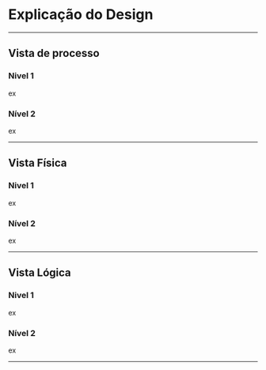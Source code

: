 # Explicação do Design

---

## Vista de processo
### Nivel 1

ex


### Nível 2

ex

---

## Vista Física

### Nivel 1

ex


### Nível 2

ex

---

## Vista Lógica

### Nivel 1

ex


### Nível 2

ex

---
